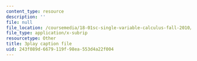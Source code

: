 ```yaml
---
content_type: resource
description: ''
file: null
file_location: /coursemedia/18-01sc-single-variable-calculus-fall-2010/243f089d6679119f98ea553d4a22f004_UsGBIfjUK7U.srt
file_type: application/x-subrip
resourcetype: Other
title: 3play caption file
uid: 243f089d-6679-119f-98ea-553d4a22f004
---
```

